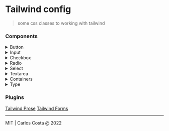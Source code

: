 # Tailwind config

> some css classes to working with tailwind

### Components

<details>
<summary> Button </summary>

```html
<!-- solid -->
<button class="btn" />
<button class="btn btn--success" />
<button class="btn btn--info" />
<button class="btn btn--danger" />
<button class="btn btn--warn" />

<!-- outline -->
<button class="btn-outline" />
<button class="btn-outline btn-outline--success" />
<button class="btn-outline btn-outline--info" />
<button class="btn-outline btn-outline--warn" />
<button class="btn-outline btn-outline--danger" />
```
</details>


<details>
  <summary> Input </summary>

```html
<div class="field">
  <label class="field__label" htmlFor="input"> ... </label>
  <input
    name="input"
    placeholder="ex: John Doe"
    class="field__input"
    type="text"
  />

  <!-- input description -->
  <span class="field__description"> ... </span>

  <!-- input error message -->
  <span class="field__error-message"> ... </span>
</div>
```
</details>


<details>
  <summary> Checkbox </summary>

```html
<label class="check">
  <input type="checkbox" />
  <span class="check__label"> ... </span>
</label>
```
</details>


<details>
  <summary> Radio </summary>

```html
<label class="check">
  <input type="radio" />
  <span class="check__label"> ... </span>
</label>
```
</details>


<details>
  <summary> Select </summary>

```html
<select name="cars" id="cars" class="select">
  <option value="volvo">Volvo</option>
  <option value="saab">Saab</option>
  <option value="mercedes">Mercedes</option>
  <option value="audi">Audi</option>
</select>
```
</details>


<details>
  <summary> Textarea </summary>

```html
<textarea placeholder="textarea" class="textarea"></textarea>
```
</details>


<details>
  <summary> Containers </summary>

```html
<div class="page" />
<div class="page page--center" />
<div class="block" />
```
</details>


<details>
  <summary> Type </summary>

```html
<!-- title -->
<h1 class="title">...</h1>
<h1 class="title text-xl">...</h1>
<h1 class="title text-2xl">...</h1>

<!-- text -->
<p class="text"> ... </p>
<p class="text text-sm"> ... </p>
<p class="text text-xs"> ... </p>

<!-- link -->
<a class="link" href="#"> ... </a>
<a class="link text-sm" href="#"> ... </a>
<a class="link text-xs" href="#"> ... </a>

```
</details>


### Plugins

[Tailwind Prose](https://tailwindcss.com/docs/typography-plugin)
[Tailwind Forms](https://github.com/tailwindlabs/tailwindcss-forms)

---

MIT | Carlos Costa @ 2022
